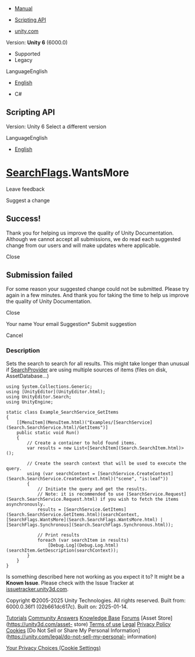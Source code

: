 [ ]()

  * [Manual](../Manual/index.html)
  * [Scripting API](../ScriptReference/index.html)

  * [unity.com](https://unity.com/)

Version: **Unity 6** (6000.0)

  * Supported
  * Legacy

LanguageEnglish

  * [English]()

  * C#

[ ](https://docs.unity3d.com)

## Scripting API

Version: Unity 6 Select a different version

LanguageEnglish

  * [English]()

#  [SearchFlags](Search.SearchFlags.html).WantsMore

Leave feedback

Suggest a change

## Success!

Thank you for helping us improve the quality of Unity Documentation. Although
we cannot accept all submissions, we do read each suggested change from our
users and will make updates where applicable.

Close

## Submission failed

For some reason your suggested change could not be submitted. Please <a>try
again</a> in a few minutes. And thank you for taking the time to help us
improve the quality of Unity Documentation.

Close

Your name Your email Suggestion* Submit suggestion

Cancel

[ ]()

### Description

Sets the search to search for all results. This might take longer than unusual
if [SearchProvider](Search.SearchProvider.html) are using multiple sources of
items (files on disk, AssetDatabase...)

    
    
    using System.Collections.Generic;
    using [UnityEditor](UnityEditor.html);
    using UnityEditor.Search;
    using UnityEngine;
    
    static class Example_SearchService_GetItems
    {
        [[MenuItem](MenuItem.html)("Examples/[SearchService](Search.SearchService.html)/GetItems")]
        public static void Run()
        {
            // Create a container to hold found items.
            var results = new List<[SearchItem](Search.SearchItem.html)>();
    
            // Create the search context that will be used to execute the query.
            using (var searchContext = [SearchService.CreateContext](Search.SearchService.CreateContext.html)("scene", "is:leaf"))
            {
                // Initiate the query and get the results.
                // Note: it is recommended to use [SearchService.Request](Search.SearchService.Request.html) if you wish to fetch the items asynchronously.
                results = [SearchService.GetItems](Search.SearchService.GetItems.html)(searchContext, [SearchFlags.WantsMore](Search.SearchFlags.WantsMore.html) | [SearchFlags.Synchronous](Search.SearchFlags.Synchronous.html));
    
                // Print results
                foreach (var searchItem in results)
                    [Debug.Log](Debug.Log.html)(searchItem.GetDescription(searchContext));
            }
        }
    }
    

Is something described here not working as you expect it to? It might be a
**Known Issue**. Please check with the Issue Tracker at
[issuetracker.unity3d.com](https://issuetracker.unity3d.com).

Copyright ©2005-2025 Unity Technologies. All rights reserved. Built from:
6000.0.36f1 (02b661dc617c). Built on: 2025-01-14.

[Tutorials](https://unity3d.com/learn) [Community
Answers](https://answers.unity3d.com) [Knowledge
Base](https://support.unity3d.com/hc/en-us)
[Forums](https://forum.unity3d.com) [Asset Store](https://unity3d.com/asset-
store) [Terms of use](https://docs.unity3d.com/Manual/TermsOfUse.html)
[Legal](https://unity.com/legal) [Privacy
Policy](https://unity.com/legal/privacy-policy)
[Cookies](https://unity.com/legal/cookie-policy) [Do Not Sell or Share My
Personal Information](https://unity.com/legal/do-not-sell-my-personal-
information)

[Your Privacy Choices (Cookie Settings)](javascript:void\(0\);)

